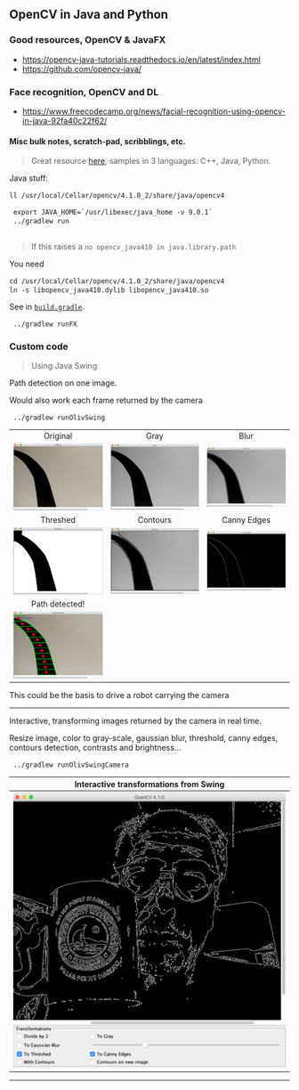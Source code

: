 ## OpenCV in Java and Python

### Good resources, OpenCV & JavaFX
- <https://opencv-java-tutorials.readthedocs.io/en/latest/index.html>
- <https://github.com/opencv-java/>


### Face recognition, OpenCV and DL
- <https://www.freecodecamp.org/news/facial-recognition-using-opencv-in-java-92fa40c22f62/>

#### Misc bulk notes, scratch-pad, scribblings, etc.

> Great resource [here](https://docs.opencv.org/master/d9/df8/tutorial_root.html),
> samples in 3 languages: C++, Java, Python.

Java stuff:
```
ll /usr/local/Cellar/opencv/4.1.0_2/share/java/opencv4
```

```
 export JAVA_HOME=`/usr/libexec/java_home -v 9.0.1`
 ../gradlew run
 
```
> If this raises a  `no opencv_java410 in java.library.path`

You need 
```
cd /usr/local/Cellar/opencv/4.1.0_2/share/java/opencv4
ln -s libopencv_java410.dylib libopencv_java410.so 
```
See in [`build.gradle`](./build.gradle).

```
 ../gradlew runFX
```

### Custom code
> Using Java Swing

Path detection on one image.

Would also work each frame returned by the camera
```
 ../gradlew runOlivSwing
```

| | | |
|:--------:|:--------:|:--------:|
| Original | Gray | Blur |
| ![Original](./docimg/step.01.png) | ![Gray](./docimg/step.02.png) | ![Blur](./docimg/step.03.png) |
| Threshed | Contours | Canny Edges |
| ![Threshed](./docimg/step.04.png) | ![Contours](./docimg/step.05.png) | ![Canny Edges](./docimg/step.06.png) |
| Path detected! | | |
| ![Detected](./docimg/step.07.png) |  |  |

This could be the basis to drive a robot carrying the camera

---

Interactive, transforming images returned by the camera in real time.

Resize image, color to gray-scale, gaussian blur, threshold, canny edges, contours detection,
contrasts and brightness...
```
 ../gradlew runOlivSwingCamera
```
| Interactive transformations from Swing |
|:-----------------------------:|
| ![Swing UI](./docimg/snap.01.png) |

---
